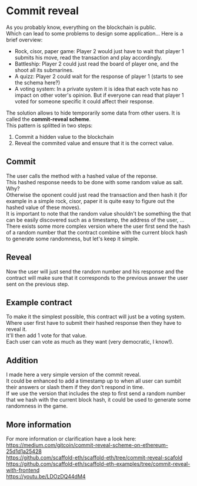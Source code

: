 # Commit reveal

As you probably know, everything on the blockchain is public.  
Which can lead to some problems to design some application... Here is a brief overview: 
 - Rock, cisor, paper game: Player 2 would just have to wait that player 1 submits his move, read the transaction and play accordingly.  
 - Battleship: Player 2 could just read the board of player one, and the shoot all its submarines.
 - A quizz: Player 2 could wait for the response of player 1 (starts to see the schema here?)
 - A voting system: In a private system it is idea that each vote has no impact on other voter's opinion. But if everyone can read that player 1 voted for someone specific it could affect their response.   
 
The solution allows to hide temporarily some data from other users. It is called the **commit-reveal scheme**.  
This pattern is splitted in two steps:
 1. Commit a hidden value to the blockchain
 2. Reveal the commited value and ensure that it is the correct value.  


## Commit
The user calls the method with a hashed value of the reponse.  
This hashed response needs to be done with some random value as salt. Why?  
Otherwise the oponent could just read the transaction and then hash it (for example in a simple rock, cisor, paper it is quite easy to figure out the hashed value of these moves).  
It is important to note that the random value shouldn't be something the that can be easily discovered such as a timestamp, the address of the user, ...  
There exists some more complex version where the user first send the hash of a random number that the contract combine with the current block hash to generate some randomness, but let's keep it simple.

## Reveal
Now the user will just send the random number and his response and the contract will make sure that it corresponds to the previous answer the user sent on the previous step.

## Example contract
To make it the simplest possible, this contract will just be a voting system.  
Where user first have to submit their hashed response then they have to reveal it.  
It'll then add 1 vote for that value.  
Each user can vote as much as they want (very democratic, I know!).

## Addition
I made here a very simple version of the commit reveal.  
It could be enhanced to add a timestamp up to when all user can sumbit their answers or slash them if they don't respond in time.  
If we use the version that includes the step to first send a random number that we hash with the current block hash, it could be used to generate some randomness in the game.


## More information 

For more information or clarification have a look here:  
 https://medium.com/gitcoin/commit-reveal-scheme-on-ethereum-25d1d1a25428  
 https://github.com/scaffold-eth/scaffold-eth/tree/commit-reveal-scafold  
 https://github.com/scaffold-eth/scaffold-eth-examples/tree/commit-reveal-with-frontend  
 https://youtu.be/LDOzDQ44dM4  